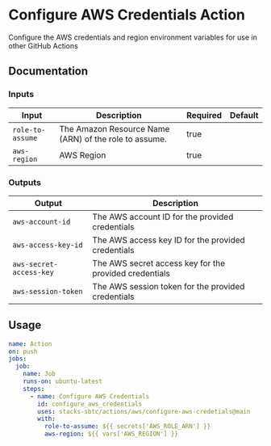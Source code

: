 # Configure AWS Credentials Action

Configure the AWS credentials and region environment variables for use in other GitHub Actions

## Documentation

### Inputs

| Input            | Description                                           | Required | Default |
| ---------------- | ----------------------------------------------------- | -------- | ------- |
| `role-to-assume` | The Amazon Resource Name (ARN) of the role to assume. | true     |         |
| `aws-region`     | AWS Region                                            | true     |         |

### Outputs

| Output                  | Description                                            |
| ----------------------- | ------------------------------------------------------ |
| `aws-account-id`        | The AWS account ID for the provided credentials        |
| `aws-access-key-id`     | The AWS access key ID for the provided credentials     |
| `aws-secret-access-key` | The AWS secret access key for the provided credentials |
| `aws-session-token`     | The AWS session token for the provided credentials     |

## Usage

```yaml
name: Action
on: push
jobs:
  job:
    name: Job
    runs-on: ubuntu-latest
    steps:
      - name: Configure AWS Credentials
        id: configure_aws_credentials
        uses: stacks-sbtc/actions/aws/configure-aws-credetials@main
        with:
          role-to-assume: ${{ secrets['AWS_ROLE_ARN'] }}
          aws-region: ${{ vars['AWS_REGION'] }}
```

